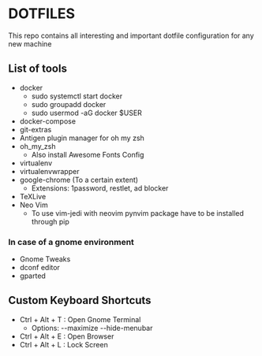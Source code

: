 # DOTFILES

This repo contains all interesting and important dotfile configuration for any new machine

## List of tools

- docker
    - sudo systemctl start docker
    - sudo groupadd docker
    - sudo usermod -aG docker $USER
- docker-compose
- git-extras
- Antigen plugin manager for oh my zsh
- oh\_my\_zsh
    - Also install Awesome Fonts Config
- virtualenv
- virtualenvwrapper
- google-chrome (To a certain extent)
    - Extensions: 1password, restlet, ad blocker
- TeXLive
- Neo Vim
    - To use vim-jedi with neovim pynvim package have to be installed through pip

### In case of a gnome environment
- Gnome Tweaks
- dconf editor
- gparted


## Custom Keyboard Shortcuts

- Ctrl + Alt + T : Open Gnome Terminal
    - Options: --maximize --hide-menubar
- Ctrl + Alt + E : Open Browser
- Ctrl + Alt + L : Lock Screen
